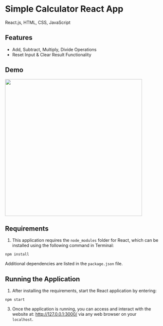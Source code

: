 # Simple Calculator React App
 React.js, HTML, CSS, JavaScript

## Features
* Add, Subtract, Multiply, Divide Operations
* Reset Input & Clear Result Functionality

## Demo
<img src="https://github.com/jschhie/calculator-react-app/blob/main/public/updated%20demo.png" height="450px"> 

## Requirements
1. This application requires the `node_modules` folder for React, which can be installed using the following command in Terminal:

```bash
npm install
```

Additional dependencies are listed in the `package.json` file.

## Running the Application
1. After installing the requirements, start the React application by entering:
```bash
npm start
```

3. Once the application is running, you can access and interact with the website at: http://127.0.0.1:3000/ via any web browser on your `localhost`.

